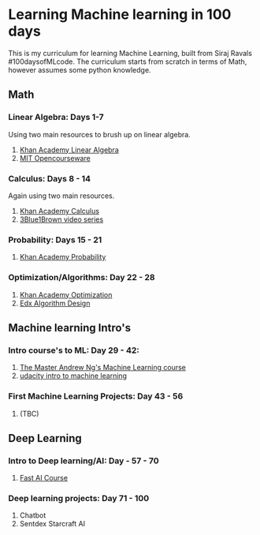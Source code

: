 # Learning Machine learning in 100 days
This is my curriculum for learning Machine Learning, built from Siraj Ravals #100daysofMLcode. The curriculum starts from scratch in terms of Math, however assumes some python knowledge.



## Math


### Linear Algebra: Days 1-7 

Using two main resources to brush up on linear algebra.
1. [Khan Academy Linear Algebra](https://www.khanacademy.org/math/linear-algebra)
2. [MIT Opencourseware](https://ocw.mit.edu/courses/mathematics/18-06-linear-algebra-spring-2010/)

### Calculus: Days 8 - 14

Again using two main resources.
1. [Khan Academy Calculus](https://www.khanacademy.org/math/calculus-home/multivariable-calculus)
2. [3Blue1Brown video series](https://www.youtube.com/playlist?list=PLZHQObOWTQDMsr9K-rj53DwVRMYO3t5Yr)

### Probability: Days 15 - 21

1. [Khan Academy Probability](https://www.khanacademy.org/math/probability)

### Optimization/Algorithms: Day 22 - 28

1. [Khan Academy Optimization](https://www.khanacademy.org/math/ap-calculus-ab/ab-diff-analytical-applications-new/ab-5-11/e/optimization)
2. [Edx Algorithm Design](https://www.edx.org/course/algorithm-design-analysis-pennx-sd3x)


## Machine learning Intro's


### Intro course's to ML: Day 29 - 42:

1. [The Master Andrew Ng's Machine Learning course](https://www.coursera.org/learn/machine-learning)
2. [udacity intro to machine learning](https://eu.udacity.com/course/intro-to-machine-learning--ud120)

### First Machine Learning Projects: Day 43 - 56

1. (TBC) 



## Deep Learning

### Intro to Deep learning/AI: Day - 57 - 70

1. [Fast AI Course](http://course.fast.ai/)

### Deep learning projects: Day 71 - 100

1. Chatbot
2. Sentdex Starcraft AI

